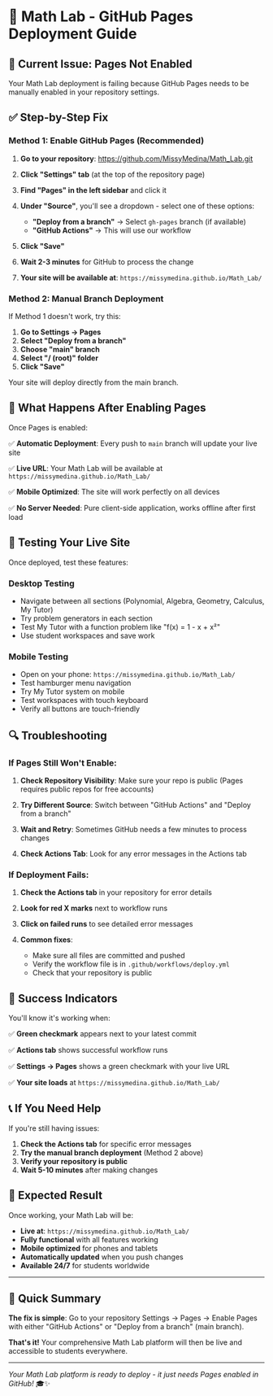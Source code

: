 # 🚀 Math Lab - GitHub Pages Deployment Guide

## 🔧 **Current Issue: Pages Not Enabled**

Your Math Lab deployment is failing because GitHub Pages needs to be manually enabled in your repository settings.

## ✅ **Step-by-Step Fix**

### **Method 1: Enable GitHub Pages (Recommended)**

1. **Go to your repository**: https://github.com/MissyMedina/Math_Lab.git

2. **Click "Settings" tab** (at the top of the repository page)

3. **Find "Pages" in the left sidebar** and click it

4. **Under "Source"**, you'll see a dropdown - select one of these options:
   - **"Deploy from a branch"** → Select `gh-pages` branch (if available)
   - **"GitHub Actions"** → This will use our workflow

5. **Click "Save"**

6. **Wait 2-3 minutes** for GitHub to process the change

7. **Your site will be available at**: `https://missymedina.github.io/Math_Lab/`

### **Method 2: Manual Branch Deployment**

If Method 1 doesn't work, try this:

1. **Go to Settings → Pages**
2. **Select "Deploy from a branch"**
3. **Choose "main" branch**
4. **Select "/ (root)" folder**
5. **Click "Save"**

Your site will deploy directly from the main branch.

## 🎯 **What Happens After Enabling Pages**

Once Pages is enabled:

✅ **Automatic Deployment**: Every push to `main` branch will update your live site

✅ **Live URL**: Your Math Lab will be available at `https://missymedina.github.io/Math_Lab/`

✅ **Mobile Optimized**: The site will work perfectly on all devices

✅ **No Server Needed**: Pure client-side application, works offline after first load

## 📱 **Testing Your Live Site**

Once deployed, test these features:

### **Desktop Testing**
- Navigate between all sections (Polynomial, Algebra, Geometry, Calculus, My Tutor)
- Try problem generators in each section
- Test My Tutor with a function problem like "f(x) = 1 - x + x²"
- Use student workspaces and save work

### **Mobile Testing**
- Open on your phone: `https://missymedina.github.io/Math_Lab/`
- Test hamburger menu navigation
- Try My Tutor system on mobile
- Test workspaces with touch keyboard
- Verify all buttons are touch-friendly

## 🔍 **Troubleshooting**

### **If Pages Still Won't Enable:**

1. **Check Repository Visibility**: Make sure your repo is public (Pages requires public repos for free accounts)

2. **Try Different Source**: Switch between "GitHub Actions" and "Deploy from a branch"

3. **Wait and Retry**: Sometimes GitHub needs a few minutes to process changes

4. **Check Actions Tab**: Look for any error messages in the Actions tab

### **If Deployment Fails:**

1. **Check the Actions tab** in your repository for error details

2. **Look for red X marks** next to workflow runs

3. **Click on failed runs** to see detailed error messages

4. **Common fixes**:
   - Make sure all files are committed and pushed
   - Verify the workflow file is in `.github/workflows/deploy.yml`
   - Check that your repository is public

## 🎉 **Success Indicators**

You'll know it's working when:

✅ **Green checkmark** appears next to your latest commit

✅ **Actions tab** shows successful workflow runs

✅ **Settings → Pages** shows a green checkmark with your live URL

✅ **Your site loads** at `https://missymedina.github.io/Math_Lab/`

## 📞 **If You Need Help**

If you're still having issues:

1. **Check the Actions tab** for specific error messages
2. **Try the manual branch deployment** (Method 2 above)
3. **Verify your repository is public**
4. **Wait 5-10 minutes** after making changes

## 🎯 **Expected Result**

Once working, your Math Lab will be:

- **Live at**: `https://missymedina.github.io/Math_Lab/`
- **Fully functional** with all features working
- **Mobile optimized** for phones and tablets
- **Automatically updated** when you push changes
- **Available 24/7** for students worldwide

---

## 🚀 **Quick Summary**

**The fix is simple**: Go to your repository Settings → Pages → Enable Pages with either "GitHub Actions" or "Deploy from a branch" (main branch).

**That's it!** Your comprehensive Math Lab platform will then be live and accessible to students everywhere.

---

*Your Math Lab platform is ready to deploy - it just needs Pages enabled in GitHub!* 🎓✨
